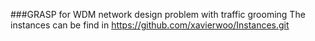###GRASP for WDM network design problem with traffic grooming
The instances can be find in https://github.com/xavierwoo/Instances.git